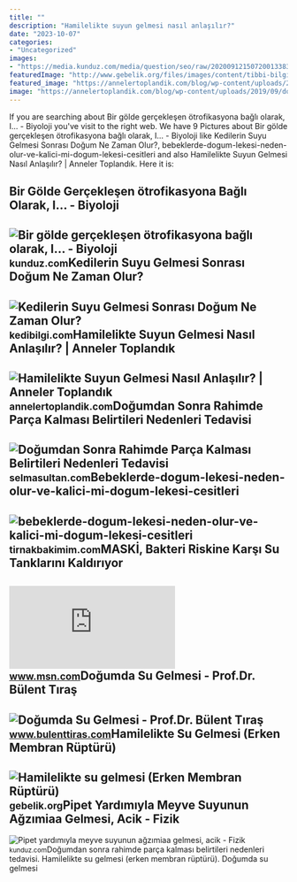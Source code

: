 ```yaml
---
title: ""
description: "Hamilelikte suyun gelmesi nasıl anlaşılır?"
date: "2023-10-07"
categories:
- "Uncategorized"
images:
- "https://media.kunduz.com/media/question/seo/raw/20200912150720013383-1908646_VR3GeWXfa.jpg?h=512"
featuredImage: "http://www.gebelik.org/files/images/content/tibbi-bilgiler/normal-disi-durumlar/gebelikte-su-gelmesi.jpg"
featured_image: "https://annelertoplandik.com/blog/wp-content/uploads/2019/09/dogum-2.jpg"
image: "https://annelertoplandik.com/blog/wp-content/uploads/2019/09/dogum-2.jpg"
---
```


If you are searching about Bir gölde gerçekleşen ötrofikasyona bağlı olarak, I... - Biyoloji you've visit to the right web. We have 9 Pictures about Bir gölde gerçekleşen ötrofikasyona bağlı olarak, I... - Biyoloji like Kedilerin Suyu Gelmesi Sonrası Doğum Ne Zaman Olur?, bebeklerde-dogum-lekesi-neden-olur-ve-kalici-mi-dogum-lekesi-cesitleri and also Hamilelikte Suyun Gelmesi Nasıl Anlaşılır? | Anneler Toplandık. Here it is:

Bir Gölde Gerçekleşen ötrofikasyona Bağlı Olarak, I... - Biyoloji
-----------------------------------------------------------------

 ![Bir gölde gerçekleşen ötrofikasyona bağlı olarak, I... - Biyoloji](https://media.kunduz.com/media/question/seo/raw/20200912150720013383-1908646_VR3GeWXfa.jpg?h=512) <small>kunduz.com</small>Kedilerin Suyu Gelmesi Sonrası Doğum Ne Zaman Olur?
---------------------------------------------------

 ![Kedilerin Suyu Gelmesi Sonrası Doğum Ne Zaman Olur?](https://kedibilgi.com/wp-content/uploads/2022/10/kedilerin-suyu-gelmesi-sonrasi-dogum-ne-zaman-olur.jpg) <small>kedibilgi.com</small>Hamilelikte Suyun Gelmesi Nasıl Anlaşılır? | Anneler Toplandık
--------------------------------------------------------------

 ![Hamilelikte Suyun Gelmesi Nasıl Anlaşılır? | Anneler Toplandık](https://annelertoplandik.com/blog/wp-content/uploads/2019/09/dogum-2.jpg) <small>annelertoplandik.com</small>Doğumdan Sonra Rahimde Parça Kalması Belirtileri Nedenleri Tedavisi
-------------------------------------------------------------------

 ![Doğumdan Sonra Rahimde Parça Kalması Belirtileri Nedenleri Tedavisi](https://selmasultan.com/wp-content/uploads/2020/09/selmasultan-dogumdan-sonra-normal-dogum-sonrasi-et-parcasi-gelmesi-nedenleri.jpg) <small>selmasultan.com</small>Bebeklerde-dogum-lekesi-neden-olur-ve-kalici-mi-dogum-lekesi-cesitleri
----------------------------------------------------------------------

 ![bebeklerde-dogum-lekesi-neden-olur-ve-kalici-mi-dogum-lekesi-cesitleri](https://tirnakbakimim.com/wp-content/uploads/2021/11/bebeklerde-dogum-lekesi-neden-olur-ve-kalici-mi-dogum-lekesi-cesitleri-saracoglundan-kur-hXyqOwS2.png) <small>tirnakbakimim.com</small>MASKİ, Bakteri Riskine Karşı Su Tanklarını Kaldırıyor
-----------------------------------------------------

 ![MASKİ, bakteri riskine karşı su tanklarını kaldırıyor](https://img-s-msn-com.akamaized.net/tenant/amp/entityid/AA1d2PgO.img) <small>www.msn.com</small>Doğumda Su Gelmesi - Prof.Dr. Bülent Tıraş
------------------------------------------

 ![Doğumda Su Gelmesi - Prof.Dr. Bülent Tıraş](https://www.bulenttiras.com/wp-content/uploads/2018/01/dogum-sancisi.jpg) <small>www.bulenttiras.com</small>Hamilelikte Su Gelmesi (Erken Membran Rüptürü)
----------------------------------------------

 ![Hamilelikte su gelmesi (Erken Membran Rüptürü)](http://www.gebelik.org/files/images/content/tibbi-bilgiler/normal-disi-durumlar/gebelikte-su-gelmesi.jpg) <small>gebelik.org</small>Pipet Yardımıyla Meyve Suyunun Ağzımiaa Gelmesi, Acik - Fizik
-------------------------------------------------------------

 ![Pipet yardımıyla meyve suyunun ağzımiaa gelmesi, acik - Fizik](https://media.kunduz.com/media/question/seo/raw/20220327050422311079-204601_kQIk1YCys.jpeg?h=512) <small>kunduz.com</small>Doğumdan sonra rahimde parça kalması belirtileri nedenleri tedavisi. Hamilelikte su gelmesi (erken membran rüptürü). Doğumda su gelmesi
